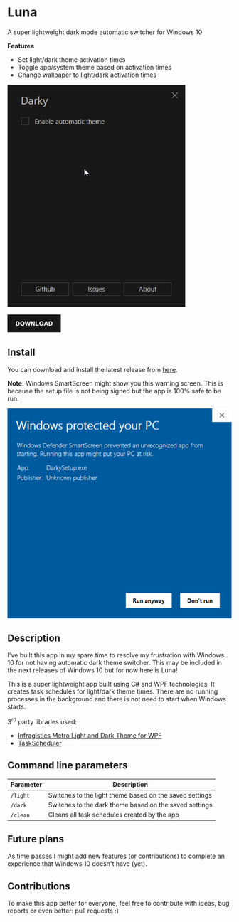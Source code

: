 # Luna

A super lightweight dark mode automatic switcher for Windows 10

**Features**

- Set light/dark theme activation times
- Toggle app/system theme based on activation times
- Change wallpaper to light/dark activation times

![](.repo/recording.gif)

[![](.repo/download.png)](https://github.com/adrianmteo/Luna/releases/latest/download/LunaSetup.exe)

## Install

You can download and install the latest release from [here](https://github.com/adrianmteo/Luna/releases).

**Note:** Windows SmartScreen might show you this warning screen. This is because the setup file is not being signed but the app is 100% safe to be run.

![](.repo/smartscreen.png)

## Description

I've built this app in my spare time to resolve my frustration with Windows 10 for not having automatic dark theme switcher. This may be included in the next releases of Windows 10 but for now here is Luna!

This is a super lightweight app built using C# and WPF technologies. It creates task schedules for light/dark theme times. There are no running processes in the background and there is not need to start when Windows starts.

3<sup>rd</sup> party libraries used:
- [Infragistics Metro Light and Dark Theme for WPF](https://www.infragistics.com/community/blogs/b/blagunas/posts/free-metro-light-and-dark-themes-for-wpf-and-silverlight-microsoft-controls)
- [TaskScheduler](https://github.com/dahall/taskscheduler)

## Command line parameters

| Parameter | Description                                             |
| --------- | ------------------------------------------------------- |
| `/light`  | Switches to the light theme based on the saved settings |
| `/dark`   | Switches to the dark theme based on the saved settings  |
| `/clean`  | Cleans all task schedules created by the app            |

## Future plans

As time passes I might add new features (or contributions) to complete an experience that Windows 10 doesn't have (yet).

## Contributions

To make this app better for everyone, feel free to contribute with ideas, bug reports or even better: pull requests :)
